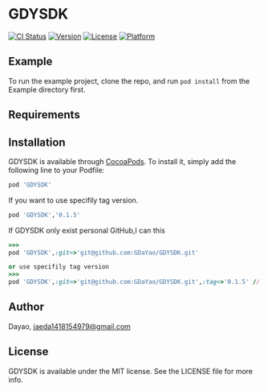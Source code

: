 # GDYSDK

[![CI Status](https://img.shields.io/travis/Dayao/GDYSDK.svg?style=flat)](https://travis-ci.org/Dayao/GDYSDK)
[![Version](https://img.shields.io/cocoapods/v/GDYSDK.svg?style=flat)](https://cocoapods.org/pods/GDYSDK)
[![License](https://img.shields.io/cocoapods/l/GDYSDK.svg?style=flat)](https://cocoapods.org/pods/GDYSDK)
[![Platform](https://img.shields.io/cocoapods/p/GDYSDK.svg?style=flat)](https://cocoapods.org/pods/GDYSDK)

## Example

To run the example project, clone the repo, and run `pod install` from the Example directory first.

## Requirements

## Installation

GDYSDK is available through [CocoaPods](https://cocoapods.org). To install
it, simply add the following line to your Podfile:

```ruby
pod 'GDYSDK'
```
If you want to  use specifily tag version.

```ruby
pod 'GDYSDK','0.1.5'
```

If GDYSDK only exist personal GitHub,I can this

```ruby
>>>
pod 'GDYSDK',:git=>'git@github.com:GDaYao/GDYSDK.git'

or use specifily tag version
>>>
pod 'GDYSDK',:git=>'git@github.com:GDaYao/GDYSDK.git',:tag=>'0.1.5' // <tag name>
```

## Author

Dayao, jaeda1418154979@gmail.com

## License

GDYSDK is available under the MIT license. See the LICENSE file for more info.
